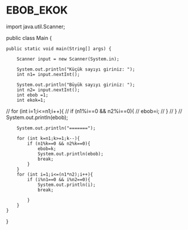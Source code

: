 # EBOB_EKOK

import java.util.Scanner;

public class Main {

    public static void main(String[] args) {

        Scanner input = new Scanner(System.in);

        System.out.println("Küçük sayıyı giriniz: ");
        int n1= input.nextInt();

        System.out.println("Büyük sayıyı giriniz: ");
        int n2= input.nextInt();
        int ebob =1;
        int ekok=1;

//        for (int i=1;i<=n1;i++){
//            if (n1%i==0 && n2%i==0){
//               ebob=i;
//            }
//        }
//        System.out.println(ebob);

        System.out.println("=======");

        for (int k=n1;k>=1;k--){
            if (n1%k==0 && n2%k==0){
                ebob=k;
                System.out.println(ebob);
                break;
            }
        }
        for (int i=1;i<=(n1*n2);i++){
            if (i%n1==0 && i%n2==0){
                System.out.println(i);
                break;

            }
        }
    }
}
